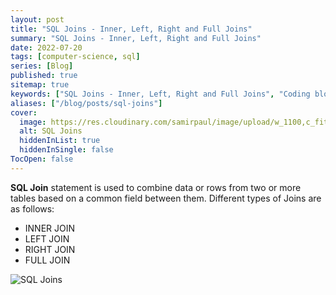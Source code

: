```yaml
---
layout: post
title: "SQL Joins - Inner, Left, Right and Full Joins"
summary: "SQL Joins - Inner, Left, Right and Full Joins"
date: 2022-07-20
tags: [computer-science, sql]
series: [Blog]
published: true
sitemap: true
keywords: ["SQL Joins - Inner, Left, Right and Full Joins", "Coding blog", "Computer Science"]
aliases: ["/blog/posts/sql-joins"]
cover:
  image: https://res.cloudinary.com/samirpaul/image/upload/w_1100,c_fit,co_rgb:FFFFFF,l_text:Arial_75_bold:Types of SQL Joins/og-image.webp
  alt: SQL Joins
  hiddenInList: true
  hiddenInSingle: false
TocOpen: false
---
```



**SQL Join** statement is used to combine data or rows from two or more tables based on a common field between them. Different types of Joins are as follows: 

- INNER JOIN
- LEFT JOIN
- RIGHT JOIN
- FULL JOIN

![SQL Joins](https://user-images.githubusercontent.com/77569653/227738791-78897c64-4c15-4d6a-b75a-656c6a59a5d2.png)
